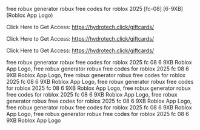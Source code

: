 free robux generator robux free codes for roblox 2025 [fc-08] [6-9XB] (Roblox App Logo)

Click Here to Get Access: https://hydrotech.click/giftcards/

Click Here to Get Access: https://hydrotech.click/giftcards/

Click Here to Get Access: https://hydrotech.click/giftcards/

free robux generator robux free codes for roblox 2025 fc 08 6 9XB Roblox App Logo, free robux generator robux free codes for roblox 2025 fc 08 6 9XB Roblox App Logo, free robux generator robux free codes for roblox 2025 fc 08 6 9XB Roblox App Logo, free robux generator robux free codes for roblox 2025 fc 08 6 9XB Roblox App Logo, free robux generator robux free codes for roblox 2025 fc 08 6 9XB Roblox App Logo, free robux generator robux free codes for roblox 2025 fc 08 6 9XB Roblox App Logo, free robux generator robux free codes for roblox 2025 fc 08 6 9XB Roblox App Logo, free robux generator robux free codes for roblox 2025 fc 08 6 9XB Roblox App Logo
